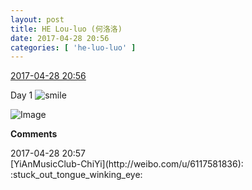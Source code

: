 ```yaml
---
layout: post
title: HE Lou-luo (何洛洛)
date: 2017-04-28 20:56
categories: [ 'he-luo-luo' ]
---
```


<div class="weibo-info">
  <a href="http://weibo.com/6117570574/F0FXEmjYX">2017-04-28 20:56</a>
</div>

Day 1 ![smile](http://img.t.sinajs.cn/t4/appstyle/expression/ext/normal/5c/huanglianwx_org.gif)

<!-- more -->

![Image](http://wx3.sinaimg.cn/mw690/006G0Hz8ly1ff2ouynztoj30qo0zk1kx.jpg)

**Comments**

<div class="weibo-info">2017-04-28 20:57</div>
[YiAnMusicClub-ChiYi](http://weibo.com/u/6117581836): :stuck_out_tongue_winking_eye:
